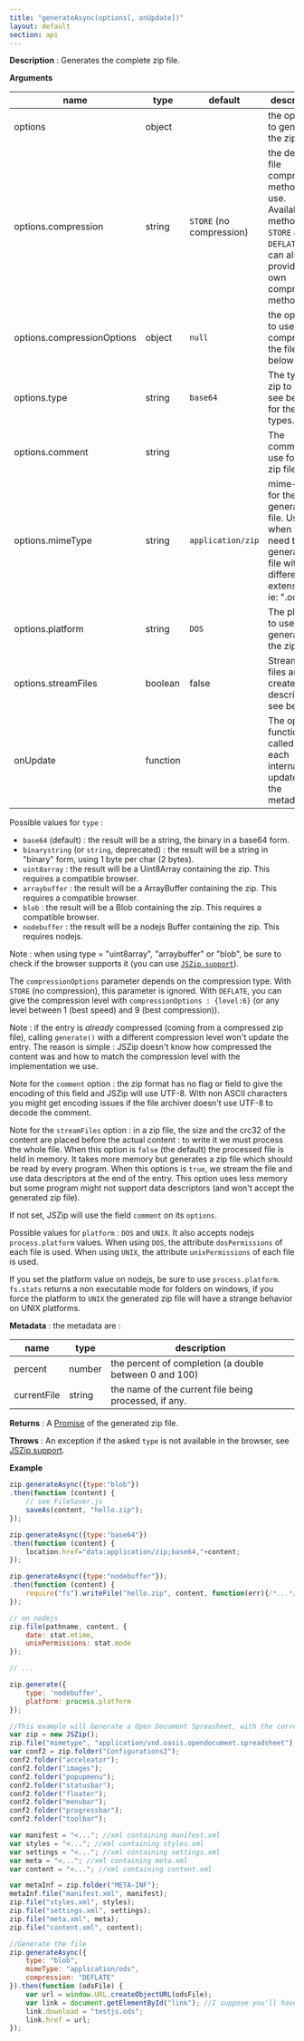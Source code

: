 ```yaml
---
title: "generateAsync(options[, onUpdate])"
layout: default
section: api
---
```


__Description__ : Generates the complete zip file.

__Arguments__

name                | type     | default  | description
--------------------|----------|----------|------------
options             | object   |          | the options to generate the zip file :
options.compression | string   | `STORE` (no compression) | the default file compression method to use. Available methods are `STORE` and `DEFLATE`. You can also provide your own compression method.
options.compressionOptions | object | `null` | the options to use when compressing the file, see below.
options.type        | string   | `base64` | The type of zip to return, see below for the other types.
options.comment     | string   |          | The comment to use for the zip file.
options.mimeType    | string   | `application/zip` | mime-type for the generated file. Useful when you need to generate a file with a different extension, ie: ".ods".
options.platform    | string   | `DOS`    | The platform to use when generating the zip file.
options.streamFiles | boolean  | false    | Stream the files and create file descriptors, see below.
onUpdate            | function |          | The optional function called on each internal update with the metadata.

Possible values for `type` :

* `base64` (default) : the result will be a string, the binary in a base64 form.
* `binarystring` (or `string`, deprecated) : the result will be a string in "binary" form, using 1 byte per char (2 bytes).
* `uint8array` : the result will be a Uint8Array containing the zip. This requires a compatible browser.
* `arraybuffer` : the result will be a ArrayBuffer containing the zip. This requires a compatible browser.
* `blob` : the result will be a Blob containing the zip. This requires a compatible browser.
* `nodebuffer` : the result will be a nodejs Buffer containing the zip. This requires nodejs.

Note : when using type = "uint8array", "arraybuffer" or "blob", be sure to
check if the browser supports it (you can use [`JSZip.support`]({{site.baseurl}}/documentation/api_jszip/support.html)).

The `compressionOptions` parameter depends on the compression type. With
`STORE` (no compression), this parameter is ignored. With `DEFLATE`, you can
give the compression level with `compressionOptions : {level:6}` (or any level
between 1 (best speed) and 9 (best compression)).

Note : if the entry is *already* compressed (coming from a compressed zip file),
calling `generate()` with a different compression level won't update the entry.
The reason is simple : JSZip doesn't know how compressed the content was and
how to match the compression level with the implementation we use.

Note for the `comment` option : the zip format has no flag or field to give the
encoding of this field and JSZip will use UTF-8. With non ASCII characters you
might get encoding issues if the file archiver doesn't use UTF-8 to decode the
comment.

Note for the `streamFiles` option : in a zip file, the size and the crc32 of
the content are placed before the actual content : to write it we must process
the whole file. When this option is `false` (the default) the processed file is
held in memory. It takes more memory but generates a zip file which should be
read by every program.
When this options is `true`, we stream the file and use data descriptors at the
end of the entry. This option uses less memory but some program might not
support data descriptors (and won't accept the generated zip file).

If not set, JSZip will use the field `comment` on its `options`.

Possible values for `platform` : `DOS` and `UNIX`. It also accepts nodejs
`process.platform` values.
When using `DOS`, the attribute `dosPermissions` of each file is used.
When using `UNIX`, the attribute `unixPermissions` of each file is used.

If you set the platform value on nodejs, be sure to use `process.platform`.
`fs.stats` returns a non executable mode for folders on windows, if you
force the platform to `UNIX` the generated zip file will have a strange
behavior on UNIX platforms.

__Metadata__ : the metadata are :

name        | type   | description
------------|--------|------------
percent     | number | the percent of completion (a double between 0 and 100)
currentFile | string | the name of the current file being processed, if any.

__Returns__ : A [Promise](https://developer.mozilla.org/en-US/docs/Web/JavaScript/Reference/Global_Objects/Promise)
of the generated zip file.

__Throws__ : An exception if the asked `type` is not available in the browser,
see [JSZip.support]({{site.baseurl}}/documentation/api_jszip/support.html).

<!-- __Complexity__ : TODO : worst case, with/out compression, etc -->

__Example__

```js
zip.generateAsync({type:"blob"})
.then(function (content) {
    // see FileSaver.js
    saveAs(content, "hello.zip");
});
```

```js
zip.generateAsync({type:"base64"})
.then(function (content) {
    location.href="data:application/zip;base64,"+content;
});
```

```js
zip.generateAsync({type:"nodebuffer"});
.then(function (content) {
    require("fs").writeFile("hello.zip", content, function(err){/*...*/});
});
```

```js
// on nodejs
zip.file(pathname, content, {
    date: stat.mtime,
    unixPermissions: stat.mode
});

// ...

zip.generate({
    type: 'nodebuffer',
    platform: process.platform
});
```

```js
//This example will Generate a Open Document Spreasheet, with the correct mime type
var zip = new JSZip();
zip.file("mimetype", "application/vnd.oasis.opendocument.spreadsheet");
var conf2 = zip.folder("Configurations2");
conf2.folder("acceleator");
conf2.folder("images");
conf2.folder("popupmenu");
conf2.folder("statusbar");
conf2.folder("floater");
conf2.folder("menubar");
conf2.folder("progressbar");
conf2.folder("toolbar");

var manifest = "<..."; //xml containing manifest.xml
var styles = "<..."; //xml containing styles.xml
var settings = "<..."; //xml containing settings.xml
var meta = "<..."; //xml containing meta.xml
var content = "<..."; //xml containing content.xml

var metaInf = zip.folder("META-INF");
metaInf.file("manifest.xml", manifest);
zip.file("styles.xml", styles);
zip.file("settings.xml", settings);
zip.file("meta.xml", meta);
zip.file("content.xml", content);

//Generate the file
zip.generateAsync({
    type: "blob",
    mimeType: "application/ods",
    compression: "DEFLATE"
}).then(function (odsFile) {
    var url = window.URL.createObjectURL(odsFile);
    var link = document.getElementById("link"); //I suppose you'll have a link with this id :)
    link.download = "testjs.ods";
    link.href = url;
});

```

